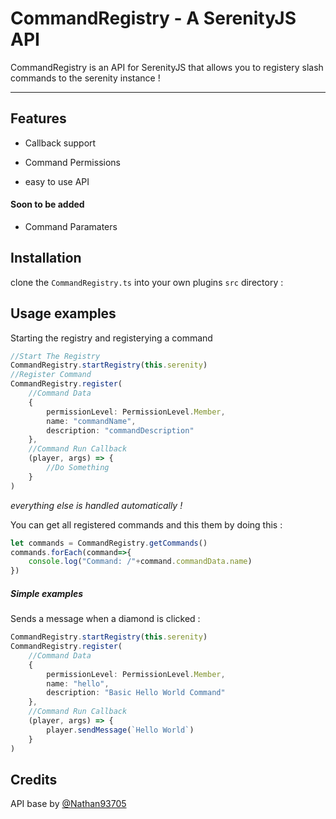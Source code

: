 # CommandRegistry - A SerenityJS API

CommandRegistry is an API for SerenityJS that allows you to registery slash commands to the serenity instance !

---

## Features

- Callback support

- Command Permissions

- easy to use API

#### Soon to be added

- Command Paramaters

## Installation

clone the `CommandRegistry.ts` into your own plugins `src` directory :

## Usage examples

Starting the registry and registerying a command
```ts
//Start The Registry
CommandRegistry.startRegistry(this.serenity)
//Register Command
CommandRegistry.register(
    //Command Data
    { 
        permissionLevel: PermissionLevel.Member, 
        name: "commandName", 
        description: "commandDescription"
    },
    //Command Run Callback
    (player, args) => {
        //Do Something
    }
)
```

*everything else is handled automatically !*

You can get all registered commands and this them by doing this :

```ts
let commands = CommandRegistry.getCommands()
commands.forEach(command=>{
    console.log("Command: /"+command.commandData.name)
})
```
##### Simple examples

Sends a message when a diamond is clicked :

```ts
CommandRegistry.startRegistry(this.serenity)
CommandRegistry.register(
    //Command Data
    { 
        permissionLevel: PermissionLevel.Member, 
        name: "hello", 
        description: "Basic Hello World Command"
    },
    //Command Run Callback
    (player, args) => {
        player.sendMessage(`Hello World`) 
    }
)
```

## Credits

API base by [@Nathan93705]([https://github.com/Rjlintkh/](https://github.com/Nathan93705))
